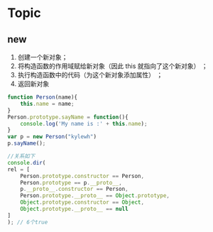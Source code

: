 # Topic

## new

1. 创建一个新对象；
1. 将构造函数的作用域赋给新对象（因此 this 就指向了这个新对象） ；
1. 执行构造函数中的代码（为这个新对象添加属性） ；
1. 返回新对象

```js
function Person(name){
    this.name = name;
}
Person.prototype.sayName = function(){
    console.log('My name is :' + this.name);
}
var p = new Person("kylewh")
p.sayName();

//关系如下
console.dir( 
rel = [
    Person.prototype.constructor == Person,
    Person.prototype == p.__proto__,
    p.__proto__.constructor == Person,
    Person.prototype.__proto__ == Object.prototype,
    Object.prototype.constructor == Object,
    Object.prototype.__proto__ == null
]
); // 6个true
```
